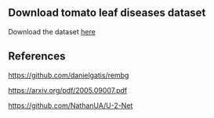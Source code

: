 ## Download tomato leaf diseases dataset
Download the dataset [here](https://drive.google.com/file/d/15DR7To-SArqfdtTVW-7ZtQwXks5hPaGf/view?usp=sharing)

## References

https://github.com/danielgatis/rembg

https://arxiv.org/pdf/2005.09007.pdf

https://github.com/NathanUA/U-2-Net
